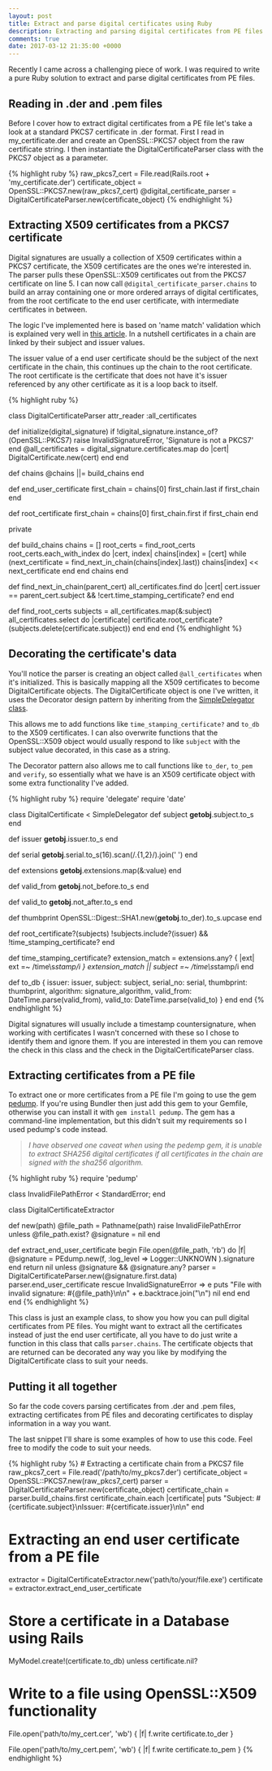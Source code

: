 ```yaml
---
layout: post
title: Extract and parse digital certificates using Ruby
description: Extracting and parsing digital certificates from PE files using Ruby
comments: true
date: 2017-03-12 21:35:00 +0000
---
```

<div class="message">
    Recently I came across a challenging piece of work. 
    I was required to write a pure Ruby solution to extract and parse digital certificates from PE files. 
</div>

## Reading in .der and .pem files

Before I cover how to extract digital certificates from a PE file let's take a look at a standard PKCS7 certificate in .der format. 
First I read in my_certificate.der and create an OpenSSL::PKCS7 object from the raw certificate string.
I then instantiate the DigitalCertificateParser class with the PKCS7 object as a parameter.

<div class = "block-code">
{% highlight ruby %}
raw_pkcs7_cert = File.read(Rails.root + 'my_certificate.der')
certificate_object = OpenSSL::PKCS7.new(raw_pkcs7_cert)
@digital_certificate_parser = DigitalCertificateParser.new(certificate_object) 
{% endhighlight %}
</div>

## Extracting X509 certificates from a PKCS7 certificate

Digital signatures are usually a collection of X509 certificates within a PKCS7 certificate, the X509 certificates are the ones we're interested in.
The parser pulls these OpenSSL::X509 certificates out from the PKCS7 certificate on line 5. 
I can now call `@digital_certificate_parser.chains` to build an array containing one or more ordered arrays of digital certificates, 
from the root certificate to the end user certificate, with intermediate certificates in between.

The logic I've implemented here is based on 'name match' validation which is explained very well in [this article](https://sites.google.com/site/ddmwsst/digital-certificates). 
In a nutshell certificates in a chain are linked by their subject and issuer values. 

The issuer value of a end user certificate should be the subject of the next certificate in the chain, this continues up the chain to the root certificate.
The root certificate is the certificate that does not have it's issuer referenced by any other certificate as it is a loop back to itself. 

<div class = "block-code">
{% highlight ruby %}

class DigitalCertificateParser
  attr_reader :all_certificates

  def initialize(digital_signature)
    if !digital_signature.instance_of?(OpenSSL::PKCS7)
      raise InvalidSignatureError, 'Signature is not a PKCS7'
    end
    @all_certificates = digital_signature.certificates.map do |cert| 
      DigitalCertificate.new(cert) 
    end
  end

  def chains
    @chains ||= build_chains
  end

  def end_user_certificate
    first_chain = chains[0]
    first_chain.last if first_chain
  end

  def root_certificate
    first_chain = chains[0]
    first_chain.first if first_chain
  end

  private

  def build_chains
    chains = []
    root_certs = find_root_certs
    root_certs.each_with_index do |cert, index|
      chains[index] = [cert]
      while (next_certificate = find_next_in_chain(chains[index].last))
        chains[index] << next_certificate
      end
    end
    chains
  end

  def find_next_in_chain(parent_cert)
    all_certificates.find do |cert| 
      cert.issuer == parent_cert.subject && !cert.time_stamping_certificate?
    end
  end

  def find_root_certs
    subjects = all_certificates.map(&:subject)
    all_certificates.select do |certificate| 
      certificate.root_certificate?(subjects.delete(certificate.subject))
    end
  end
end
{% endhighlight %}
</div>

## Decorating the certificate's data

You'll notice the parser is creating an object called `@all_certificates` when it's initialized.
This is basically mapping all the X509 certificates to become DigitalCertificate objects.
The DigitalCertificate object is one I've written, it uses the Decorator design pattern by inheriting from the [SimpleDelegator class](https://ruby-doc.org/stdlib-2.1.0/libdoc/delegate/rdoc/SimpleDelegator.html).

This allows me to add functions like `time_stamping_certificate?` and `to_db` to the X509 certificates.
I can also overwrite functions that the OpenSSL::X509 object would usually respond to like `subject` with the subject value decorated, in this case as a string.

The Decorator pattern also allows me to call functions like `to_der`, `to_pem` and `verify`, so essentially what we have is an X509 certificate object with some extra functionality I've added. 
 
<div class="block-code">
{% highlight ruby %}
require 'delegate'
require 'date'

class DigitalCertificate < SimpleDelegator
  def subject
    __getobj__.subject.to_s
  end

  def issuer
    __getobj__.issuer.to_s
  end

  def serial
    __getobj__.serial.to_s(16).scan(/.{1,2}/).join(' ')
  end

  def extensions
    __getobj__.extensions.map(&:value)
  end

  def valid_from
    __getobj__.not_before.to_s
  end

  def valid_to
    __getobj__.not_after.to_s
  end

  def thumbprint
    OpenSSL::Digest::SHA1.new(__getobj__.to_der).to_s.upcase
  end

  def root_certificate?(subjects)
    !subjects.include?(issuer) && !time_stamping_certificate?
  end

  def time_stamping_certificate?
    extension_match = extensions.any? { |ext| ext =~ /time\s*stamp/i }
    extension_match || subject =~ /time\s*stamp/i
  end

  def to_db
    { issuer: issuer, subject: subject, serial_no: serial, 
      thumbprint: thumbprint, algorithm: signature_algorithm, 
      valid_from: DateTime.parse(valid_from), 
      valid_to: DateTime.parse(valid_to) 
    }
  end
end
{% endhighlight %}
</div>

Digital signatures will usually include a timestamp countersignature, when working with certificates I wasn't concerned with these so I chose to identify them and ignore them. 
If you are interested in them you can remove the check in this class and the check in the DigitalCertificateParser class.

## Extracting certificates from a PE file

To extract one or more certificates from a PE file I'm going to use the gem [pedump](https://github.com/zed-0xff/pedump). 
If you're using Bundler then just add this gem to your Gemfile, otherwise you can install it with `gem install pedump`. 
The gem has a command-line implementation, but this didn't suit my requirements so I used pedump's code instead.

>*I have observed one caveat when using the pedemp gem, it is unable to extract SHA256 digital certificates if all certificates in the chain are signed with the sha256 algorithm.*

<div class="block-code">
{% highlight ruby %}
require 'pedump'

class InvalidFilePathError < StandardError; end

class DigitalCertificateExtractor

  def new(path)
    @file_path = Pathname(path)
    raise InvalidFilePathError unless @file_path.exist?
    @signature = nil
  end
  
  def extract_end_user_certificate
    begin
      File.open(@file_path, 'rb') do |f| 
        @signature = PEdump.new(f, :log_level => Logger::UNKNOWN ).signature 
      end
      return nil unless @signature && @signature.any?
      parser = DigitalCertificateParser.new(@signature.first.data)
      parser.end_user_certificate
    rescue InvalidSignatureError => e
      puts "File with invalid signature: #{@file_path}\n\n" + e.backtrace.join("\n")
      nil
    end
  end
end
{% endhighlight %}
</div>

This class is just an example class, to show you how you can pull digital certificates from PE files.
You might want to extract all the certificates instead of just the end user certificate, all you have to do just write a function in this class that calls `parser.chains`.
The certificate objects that are returned can be decorated any way you like by modifying the DigitalCertificate class to suit your needs. 

## Putting it all together

So far the code covers parsing certificates from .der and .pem files, 
extracting certificates from PE files and decorating certificates to display information in a way you want.

The last snippet I'll share is some examples of how to use this code.
Feel free to modify the code to suit your needs. 

<div class="block-code">
{% highlight ruby %}
# Extracting a certificate chain from a PKCS7 file
raw_pkcs7_cert = File.read('/path/to/my_pkcs7.der')
certificate_object = OpenSSL::PKCS7.new(raw_pkcs7_cert)
parser = DigitalCertificateParser.new(certificate_object)
certificate_chain = parser.build_chains.first
certificate_chain.each |certificate|
  puts "Subject: #{certificate.subject}\nIssuer: #{certificate.issuer}\n\n"
end

# Extracting an end user certificate from a PE file
extractor = DigitalCertificateExtractor.new('path/to/your/file.exe')
certificate = extractor.extract_end_user_certificate

# Store a certificate in a Database using Rails
MyModel.create!(certificate.to_db) unless certificate.nil?

# Write to a file using OpenSSL::X509 functionality
File.open('path/to/my_cert.cer', 'wb') { |f| f.write certificate.to_der }

File.open('path/to/my_cert.pem', 'wb') { |f| f.write certificate.to_pem }
{% endhighlight %}
</div>